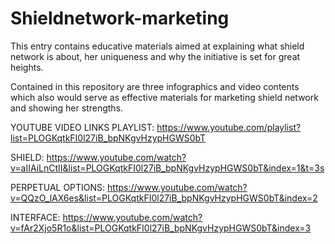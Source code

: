 # Shieldnetwork-marketing

This entry contains educative materials aimed at explaining what shield network is about, her uniqueness and why the initiative is set for great heights.

Contained in this repository are three infographics and video contents which also would serve as effective materials for marketing shield network and showing her strengths.

YOUTUBE VIDEO LINKS
PLAYLIST:
https://www.youtube.com/playlist?list=PLOGKqtkFI0l27iB_bpNKgvHzypHGWS0bT

SHIELD: https://www.youtube.com/watch?v=aIIAiLnCtII&list=PLOGKqtkFI0l27iB_bpNKgvHzypHGWS0bT&index=1&t=3s

PERPETUAL OPTIONS: https://www.youtube.com/watch?v=QQzO_lAX6es&list=PLOGKqtkFI0l27iB_bpNKgvHzypHGWS0bT&index=2

INTERFACE: https://www.youtube.com/watch?v=fAr2Xjo5R1o&list=PLOGKqtkFI0l27iB_bpNKgvHzypHGWS0bT&index=3
